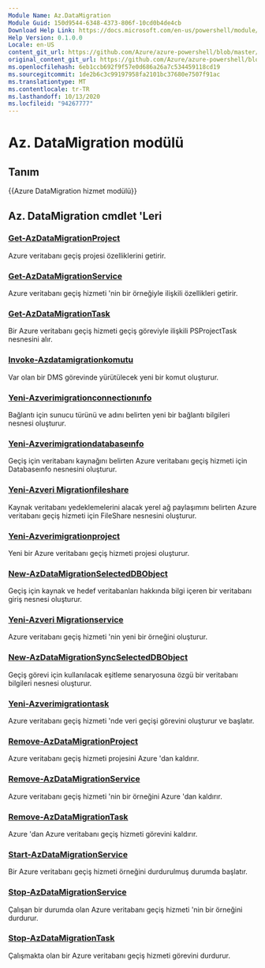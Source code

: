 ```yaml
---
Module Name: Az.DataMigration
Module Guid: 150d9544-6348-4373-806f-10cd0b4de4cb
Download Help Link: https://docs.microsoft.com/en-us/powershell/module/az.datamigration
Help Version: 0.1.0.0
Locale: en-US
content_git_url: https://github.com/Azure/azure-powershell/blob/master/src/DataMigration/DataMigration/help/Az.DataMigration.md
original_content_git_url: https://github.com/Azure/azure-powershell/blob/master/src/DataMigration/DataMigration/help/Az.DataMigration.md
ms.openlocfilehash: 6eb1ccb692f9f57e0d686a26a7c534459118cd19
ms.sourcegitcommit: 1de2b6c3c99197958fa2101bc37680e7507f91ac
ms.translationtype: MT
ms.contentlocale: tr-TR
ms.lasthandoff: 10/13/2020
ms.locfileid: "94267777"
---
```

# Az. DataMigration modülü
## Tanım
{{Azure DataMigration hizmet modülü}}

## Az. DataMigration cmdlet 'Leri
### [Get-AzDataMigrationProject](Get-AzDataMigrationProject.md)
Azure veritabanı geçiş projesi özelliklerini getirir.

### [Get-AzDataMigrationService](Get-AzDataMigrationService.md)
Azure veritabanı geçiş hizmeti 'nin bir örneğiyle ilişkili özellikleri getirir. 

### [Get-AzDataMigrationTask](Get-AzDataMigrationTask.md)
Bir Azure veritabanı geçiş hizmeti geçiş göreviyle ilişkili PSProjectTask nesnesini alır.

### [Invoke-Azdatamigrationkomutu](Invoke-AzDataMigrationCommand.md)
Var olan bir DMS görevinde yürütülecek yeni bir komut oluşturur.

### [Yeni-Azverimigrationconnectionınfo](New-AzDataMigrationConnectionInfo.md)
Bağlantı için sunucu türünü ve adını belirten yeni bir bağlantı bilgileri nesnesi oluşturur.

### [Yeni-Azverimigrationdatabaseınfo](New-AzDataMigrationDatabaseInfo.md)
Geçiş için veritabanı kaynağını belirten Azure veritabanı geçiş hizmeti için Databaseınfo nesnesini oluşturur.

### [Yeni-Azveri Migrationfileshare](New-AzDataMigrationFileShare.md)
Kaynak veritabanı yedeklemelerini alacak yerel ağ paylaşımını belirten Azure veritabanı geçiş hizmeti için FileShare nesnesini oluşturur.

### [Yeni-Azverimigrationproject](New-AzDataMigrationProject.md)
Yeni bir Azure veritabanı geçiş hizmeti projesi oluşturur.

### [New-AzDataMigrationSelectedDBObject](New-AzDataMigrationSelectedDBObject.md)
Geçiş için kaynak ve hedef veritabanları hakkında bilgi içeren bir veritabanı giriş nesnesi oluşturur.

### [Yeni-Azveri Migrationservice](New-AzDataMigrationService.md)
Azure veritabanı geçiş hizmeti 'nin yeni bir örneğini oluşturur.

### [New-AzDataMigrationSyncSelectedDBObject](New-AzDataMigrationSyncSelectedDBObject.md)
Geçiş görevi için kullanılacak eşitleme senaryosuna özgü bir veritabanı bilgileri nesnesi oluşturur.

### [Yeni-Azverimigrationtask](New-AzDataMigrationTask.md)
Azure veritabanı geçiş hizmeti 'nde veri geçişi görevini oluşturur ve başlatır.

### [Remove-AzDataMigrationProject](Remove-AzDataMigrationProject.md)
Azure veritabanı geçiş hizmeti projesini Azure 'dan kaldırır.

### [Remove-AzDataMigrationService](Remove-AzDataMigrationService.md)
Azure veritabanı geçiş hizmeti 'nin bir örneğini Azure 'dan kaldırır.

### [Remove-AzDataMigrationTask](Remove-AzDataMigrationTask.md)
Azure 'dan Azure veritabanı geçiş hizmeti görevini kaldırır.

### [Start-AzDataMigrationService](Start-AzDataMigrationService.md)
Bir Azure veritabanı geçiş hizmeti örneğini durdurulmuş durumda başlatır. 

### [Stop-AzDataMigrationService](Stop-AzDataMigrationService.md)
Çalışan bir durumda olan Azure veritabanı geçiş hizmeti 'nin bir örneğini durdurur.

### [Stop-AzDataMigrationTask](Stop-AzDataMigrationTask.md)
Çalışmakta olan bir Azure veritabanı geçiş hizmeti görevini durdurur.


